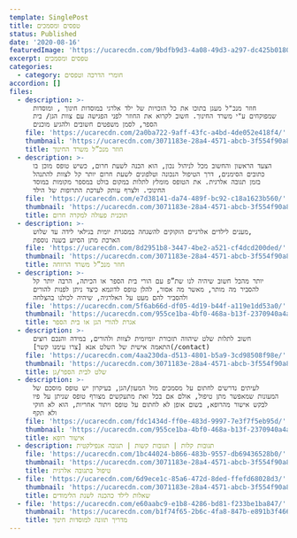 ```yaml
---
template: SinglePost
title: טפסים ומסמכים
status: Published
date: '2020-08-16'
featuredImage: 'https://ucarecdn.com/9bdfb9d3-4a08-49d3-a297-dc425b018040/'
excerpt: טפסים ומסמכים
categories:
  - category: חומרי הדרכה וטפסים
accordion: []
files:
  - description: >-
      חוזר מנכ"ל מעגן בתוכו את כל הזכויות של ילד אלרגי במוסדות חינוך , ומוסדות
      שמפוקחים ע"י משרד החינוך. חשוב לקרוא את החוזר לפני הפגישה עם צוות הגן/ בית
      הספר, לסמן משפטים חשובים ולהגיע מוכנים
    file: 'https://ucarecdn.com/2a0ba722-9aff-43fc-a4bd-4de052e418f4/'
    thumbnail: 'https://ucarecdn.com/3071183e-28a4-4571-abcb-3f554f90a8ff/'
    title: חוזר מנכ”ל משרד החינוך
  - description: >-
      הצעד הראשון והחשוב מכל לניהול נכון, הוא הכנה לשעת חרום, כשיש טופס מוכן בו
      כתובים הסימנים, דרך הטיפול הנכונה וטלפונים לשעת חרום יותר קל לצוות להתנהל
      בזמן תגובה אלרגית. את הטופס מומלץ לתלות במקום בולט במספר מקומות במוסד
      החינוכי. ולצרף עותק לערכת התרופות של הילד
    file: 'https://ucarecdn.com/e7d38141-da74-489f-bc92-c18a1623b560/'
    thumbnail: 'https://ucarecdn.com/3071183e-28a4-4571-abcb-3f554f90a8ff/'
    title: תוכנית פעולה למקרה חרום
  - description: >-
      מענים לילדים אלרגיים הזקוקים להשגחה במסגרת יומית בגילאי לידה עד שלוש,
      הארכת מתן הסיוע בשנה נוספת
    file: 'https://ucarecdn.com/8d2951b8-3447-4be2-a521-cf4dcd200ded/'
    thumbnail: 'https://ucarecdn.com/3071183e-28a4-4571-abcb-3f554f90a8ff/'
    title: חוזר מנכ”ל משרד הרווחה
  - description: >-
      יותר מהכל חשוב שיהיה לנו שת”פ עם הורי בית הספר או הכיתה, הרבה יותר קל
      להסביר מה מותר, מאשר מה אסור, להלן טופס לדוגמא כיצד ניתן לפנות להורים
      ולהסביר להם מעט על האלרגיה, שיהיה לכולנו בהצלחה
    file: 'https://ucarecdn.com/5f6ab66d-df05-4d19-b44f-a119e1dd53a0/'
    thumbnail: 'https://ucarecdn.com/955ce1ba-4bf0-468a-b13f-2370940a4a18/'
    title: אגרת להורי הגן או בית הספר
  - description: >-
      חשוב לתלות שלט שיהווה תזכורת יומיומית לצוות ולהורים, במידה והנכם רוצים
      התאמה אישית של השלט אנא [צרו עימנו קשר](/contact)
    file: 'https://ucarecdn.com/4aa230da-d513-4801-b5a9-3cd98508f98e/'
    thumbnail: 'https://ucarecdn.com/3071183e-28a4-4571-abcb-3f554f90a8ff/'
    title: שלט לבית הספר/גן
  - description: >-
      לעיתים נדרשים לחתום על מסמכים מול המעון/הגן, בעיקרון יש טופס מוסכם של
      המעונות שמאפשר מתן טיפול, אולם אם בכל זאת מתעקשים מצורף טופס שניתן על פיו
      לבקש אישור מהרופא, בשום אופן לא לחתום על טופס ויתור אחריות, הוא לא חוקי
      ולא תקף
    file: 'https://ucarecdn.com/fdc1434d-ff0e-483d-9997-7e3f7f5eb95d/'
    thumbnail: 'https://ucarecdn.com/955ce1ba-4bf0-468a-b13f-2370940a4a18/'
    title: אישור רופא
  - description: תגובות קלות | תגובות קשות | תגובה אנפילקטית
    file: 'https://ucarecdn.com/1bc44024-b866-483b-9557-db69436528b0/'
    thumbnail: 'https://ucarecdn.com/3071183e-28a4-4571-abcb-3f554f90a8ff/'
    title: טיפול בתגובה אלרגית
  - file: 'https://ucarecdn.com/6d9ece1c-85a6-472d-8ded-ffefd68028d3/'
    thumbnail: 'https://ucarecdn.com/3071183e-28a4-4571-abcb-3f554f90a8ff/'
    title: שאלות לילד כהכנה לשנת הלימודים
  - file: 'https://ucarecdn.com/e60aabc9-e1b8-4286-bd81-f233be1ba847/'
    thumbnail: 'https://ucarecdn.com/b1f74f65-2b6c-4fa8-847b-e891b3f466e7/'
    title: מדריך תזונה למוסדות חינוך
---
```


